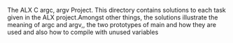 The ALX C argc, argv Project. This directory contains solutions to each task given in the ALX project.Amongst other things, the solutions illustrate the meaning of argc and argv,, the two prototypes of main and how they are used and also how to compile with unused variables
